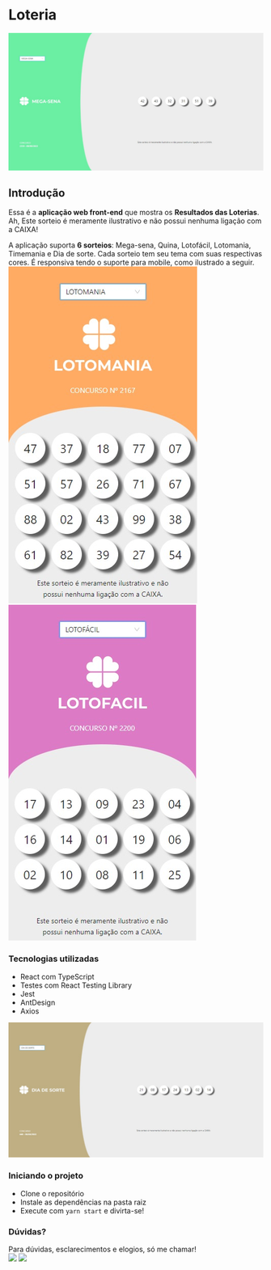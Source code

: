 

# Loteria

![Tela principal](./telas/tela1.jpeg)
## Introdução


Essa é a **aplicação web front-end** que mostra os **Resultados das Loterias**. Ah,  Este sorteio é meramente ilustrativo e não possui nenhuma ligação com a CAIXA!


A aplicação suporta **6 sorteios**: Mega-sena, Quina, Lotofácil, Lotomania, Timemania e Dia de sorte. 
Cada sorteio tem seu tema com suas respectivas cores. É responsiva tendo o suporte para mobile, como ilustrado a seguir.
![Tela mobile](./telas/tela3.jpeg) ![Tela mobile](./telas/tela4.jpeg)


### Tecnologias utilizadas

- React com TypeScript
- Testes com React Testing Library
- Jest
- AntDesign
- Axios

![Tela desktop](./telas/tela2.jpeg)

### Iniciando o projeto

- Clone o repositório
- Instale as dependências na pasta raiz 
- Execute com `yarn start` e divirta-se!

### Dúvidas?

Para dúvidas, esclarecimentos e elogios, só me chamar!
<br>
 <a href = "mailto:palomacalado@yahoo.com.br"><img src="https://img.shields.io/badge/-Gmail-%23333?style=for-the-badge&logo=gmail&logoColor=white" target="_blank"></a>
  <a href="https://www.linkedin.com/in/palomacalado" target="_blank"><img src="https://img.shields.io/badge/-LinkedIn-%230077B5?style=for-the-badge&logo=linkedin&logoColor=white" target="_blank"></a> 


<br>


